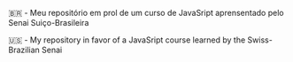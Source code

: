 🇧🇷 - Meu repositório em prol de um curso de JavaSript aprensentado pelo Senai Suiço-Brasileira

🇺🇸 - My repository in favor of a JavaSript course learned by the Swiss-Brazilian Senai

